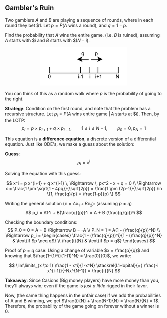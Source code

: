 ## Gambler's Ruin

Two gamblers $A$ and $B$ are playing a sequence of rounds, where in each round they bet $\$1$.
Let $p = P(A \text{ wins a round})$, and $q = 1-p$.

Find the probability that $A$ wins the entire game. (i.e. $B$ is ruined), assuming $A$ starts with $\$i$ and $B$ starts with $\$(N-i)$.

<div style="text-align:center"><img src="./.pics/random-walk.png" width=55% /></div>

You can think of this as a random walk where $p$ is the probability of going to the right.

**Strategy**:
Condition on the first round, and note that the problem has a recursive structure.
Let $p_i = P(A \text{ wins entire game } | \, A \text{ starts at } \$i)$.
Then, by the LOTP:
$$
p_i = p \times p_{i+1} + q \times p_{i-1} , \qquad 1 \leq i \leq N-1, \qquad p_0 = 0, \, p_N = 1
$$

This equation is a **difference equation**, a discrete version of a differential equation.
Just like ODE's, we make a guess about the solution:

**Guess**:
$$
p_i = x^i
$$

Solving the equation with this guess:

$$
x^i = p x^{i+1} + q x^{i-1} \, \Rightarrow \, px^2 - x + q = 0 \\
\Rightarrow x = \frac{1 \pm \sqrt{1 - 4pq}}{\sqrt{2p}} = \frac{1 \pm (2p-1)}{\sqrt{2p}} \in \{1, \frac{q}{p} = \frac{1-p}{p} \}
$$

Writing the general solution ($x = Ax_1 + Bx_2$):
(assuming $p \neq q$)
$$
p_i = A1^i + B(\frac{q}{p})^i = A + B (\frac{q}{p})^i
$$

Checking the boundary conditions:
$$
P_0 = 0 = A + B \Rightarrow B = -A \\
P_N = 1 = A(1 - (\frac{q}{p})^N) \\
\Rightarrow 
p_i = 
\begin{cases}
  \frac{1 - (\frac{q}{p})^i}{1 - (\frac{q}{p})^N} & \text{if $p \neq q$} \\
  \frac{i}{N} & \text{if $p = q$} 
\end{cases}
$$

Proof of $p=q$ case:
Using a change of variable $x = \frac{p}{q}$ and knowing that $\frac{1-(1)^i}{1-(1)^N} = \frac{0}{0}$, we write:

$$
\lim\limits_{x \to 1} \frac{1 - x^i}{1-x^N} \stackrel{L'Hopital}{=} \frac{-i x^{i-1}}{-Nx^{N-1}} = \frac{i}{N}
$$


**Takeaway**: Since Casions (Big money players) have more money than you, they'll always win; even if the game is _just a little_ rigged in their favor.

Now, (the same thing happens in the unfair case) if we add the probabilities of A and B winning, we get $\frac{i}{N} + \frac{N-1}{N} = \frac{N}{N} = 1$.
Therefore, the probability of the game going on forever without a winner is $0$.